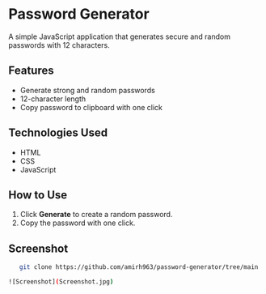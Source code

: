 # Password Generator

A simple JavaScript application that generates secure and random passwords with 12 characters.

## Features
- Generate strong and random passwords
- 12-character length
- Copy password to clipboard with one click

## Technologies Used
- HTML
- CSS
- JavaScript

## How to Use
1. Click **Generate** to create a random password.
2. Copy the password with one click.

## Screenshot
```bash
   git clone https://github.com/amirh963/password-generator/tree/main

![Screenshot](Screenshot.jpg)

